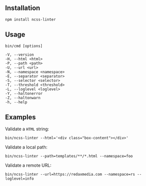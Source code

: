Installation
------------

```
npm install ncss-linter
```


Usage
-----

```
bin/cmd [options]

-V, --version
-H, --html <html>
-P, --path <path>
-U, --url <url>
-N, --namespace <namespace>
-E, --separator <separator>
-S, --selector <selector>
-T, --threshold <threshold>
-L, --loglevel <loglevel>
-Y, --haltonerror
-Z, --haltonwarn
-h, --help
```


Examples
--------

Validate a `HTML` string:

```
bin/ncss-linter --html='<div class="box-content"></div>'
```

Validate a local path:

```
bin/ncss-linter --path=templates/**/*.html --namespace=foo
```

Validate a remote URL:

```
bin/ncss-linter --url=https://redaxmedia.com --namespace=rs --loglevel=info
```
